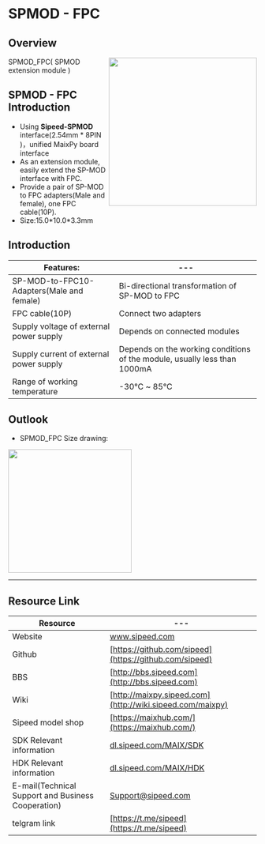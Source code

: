 # SPMOD - FPC


## Overview

<img src="../../assets/spmod/spmod_fpc/sp_fpc.png" align="right" width="" height="300" />


SPMOD_FPC( SPMOD extension module )

## SPMOD - FPC Introduction

- Using **Sipeed-SPMOD** interface(2.54mm * 8PIN )，unified MaixPy board interface
- As an extension module, easily extend the SP-MOD interface with FPC.
- Provide a pair of SP-MOD to FPC adapters(Male and female), one FPC cable(10P).
- Size:15.0\*10.0\*3.3mm

## Introduction

| Features: | --- |
| --- | -- |
| SP-MOD-to-FPC10-Adapters(Male and female)	| Bi-directional transformation of SP-MOD to FPC |
| FPC	cable(10P) | Connect two adapters |
| Supply voltage of external power supply | Depends on connected modules |
| Supply current of external power supply | Depends on the working conditions of the module, usually less than 1000mA |
| Range of working temperature | -30℃ ~ 85℃ |


## Outlook

- SPMOD_FPC Size drawing:

<img src="../../assets/spmod/spmod_fpc/sipeed_spmod_fpc.png" height="250" />

-----

## Resource Link

| Resource | --- |
| --- | --- |
| Website | www.sipeed.com |
| Github | [https://github.com/sipeed](https://github.com/sipeed) |
| BBS | [http://bbs.sipeed.com](http://bbs.sipeed.com) |
| Wiki | [http://maixpy.sipeed.com](http://wiki.sipeed.com/maixpy) |
| Sipeed model shop | [https://maixhub.com/](https://maixhub.com/) |
| SDK Relevant information | [dl.sipeed.com/MAIX/SDK](dl.sipeed.com/MAIX/SDK) |
| HDK Relevant information | [dl.sipeed.com/MAIX/HDK](dl.sipeed.com/MAIX/HDK) |
| E-mail(Technical Support and Business Cooperation) | [Support@sipeed.com](mailto:support@sipeed.com) |
| telgram link | [https://t.me/sipeed](https://t.me/sipeed) |